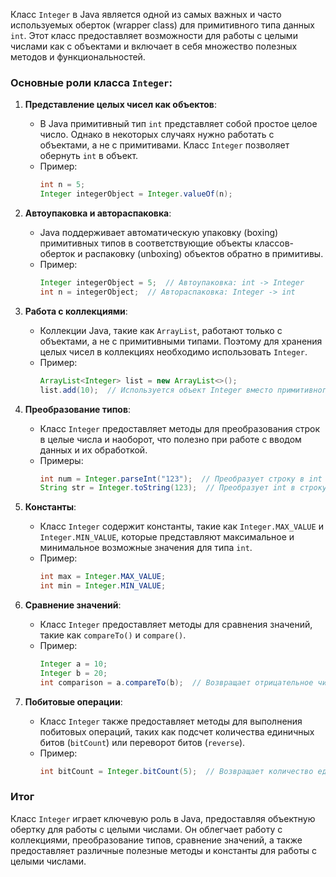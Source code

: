 Класс `Integer` в Java является одной из самых важных и часто используемых оберток (wrapper class) для примитивного типа данных `int`. Этот класс предоставляет возможности для работы с целыми числами как с объектами и включает в себя множество полезных методов и функциональностей.

### Основные роли класса `Integer`:

1. **Представление целых чисел как объектов**:
   - В Java примитивный тип `int` представляет собой простое целое число. Однако в некоторых случаях нужно работать с объектами, а не с примитивами. Класс `Integer` позволяет обернуть `int` в объект.
   - Пример:
     ```java
     int n = 5;
     Integer integerObject = Integer.valueOf(n);
     ```

2. **Автоупаковка и автораспаковка**:
   - Java поддерживает автоматическую упаковку (boxing) примитивных типов в соответствующие объекты классов-оберток и распаковку (unboxing) объектов обратно в примитивы.
   - Пример:
     ```java
     Integer integerObject = 5;  // Автоупаковка: int -> Integer
     int n = integerObject;  // Автораспаковка: Integer -> int
     ```

3. **Работа с коллекциями**:
   - Коллекции Java, такие как `ArrayList`, работают только с объектами, а не с примитивными типами. Поэтому для хранения целых чисел в коллекциях необходимо использовать `Integer`.
   - Пример:
     ```java
     ArrayList<Integer> list = new ArrayList<>();
     list.add(10);  // Используется объект Integer вместо примитивного int
     ```

4. **Преобразование типов**:
   - Класс `Integer` предоставляет методы для преобразования строк в целые числа и наоборот, что полезно при работе с вводом данных и их обработкой.
   - Примеры:
     ```java
     int num = Integer.parseInt("123");  // Преобразует строку в int
     String str = Integer.toString(123);  // Преобразует int в строку
     ```

5. **Константы**:
   - Класс `Integer` содержит константы, такие как `Integer.MAX_VALUE` и `Integer.MIN_VALUE`, которые представляют максимальное и минимальное возможные значения для типа `int`.
   - Пример:
     ```java
     int max = Integer.MAX_VALUE;
     int min = Integer.MIN_VALUE;
     ```

6. **Сравнение значений**:
   - Класс `Integer` предоставляет методы для сравнения значений, такие как `compareTo()` и `compare()`.
   - Пример:
     ```java
     Integer a = 10;
     Integer b = 20;
     int comparison = a.compareTo(b);  // Возвращает отрицательное число, так как 10 < 20
     ```

7. **Побитовые операции**:
   - Класс `Integer` также предоставляет методы для выполнения побитовых операций, таких как подсчет количества единичных битов (`bitCount`) или переворот битов (`reverse`).
   - Пример:
     ```java
     int bitCount = Integer.bitCount(5);  // Возвращает количество единичных битов в числе 5 (101 в двоичной системе, результат 2)
     ```

### Итог
Класс `Integer` играет ключевую роль в Java, предоставляя объектную обертку для работы с целыми числами. Он облегчает работу с коллекциями, преобразование типов, сравнение значений, а также предоставляет различные полезные методы и константы для работы с целыми числами. 